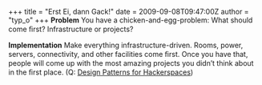 +++
title = "Erst Ei, dann Gack!"
date = 2009-09-08T09:47:00Z
author = "typ_o"
+++
**Problem** You have a chicken-and-egg-problem: What should come ﬁrst?
Infrastructure or projects?  
  
**Implementation** Make everything infrastructure-driven. Rooms, power,
servers, connectivity, and other facilities come ﬁrst. Once you have
that, people will come up with the most amazing projects you didn’t
think about in the ﬁrst place. (Q: [Design Patterns for
Hackerspaces](http://hackerspaces.org/wiki/Design_Patterns))
